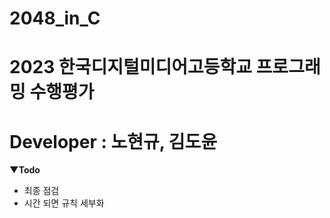 # 2048_in_C
# 2023 한국디지털미디어고등학교 프로그래밍 수행평가
# Developer : 노현규, 김도윤

**▼Todo**
- 최종 점검
- 시간 되면 규칙 세부화
